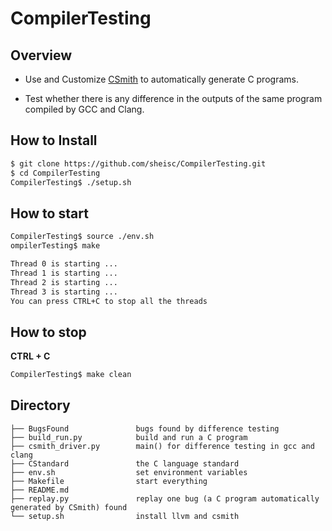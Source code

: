 # CompilerTesting

## Overview

- Use and Customize [CSmith](https://github.com/csmith-project/csmith) to automatically generate C programs.

- Test whether there is any difference in the outputs of the same program compiled by GCC and Clang.

## How to Install

```sh
$ git clone https://github.com/sheisc/CompilerTesting.git
$ cd CompilerTesting
CompilerTesting$ ./setup.sh 

```
## How to start

```sh
CompilerTesting$ source ./env.sh
ompilerTesting$ make

Thread 0 is starting ...
Thread 1 is starting ...
Thread 2 is starting ...
Thread 3 is starting ...
You can press CTRL+C to stop all the threads

```

## How to stop 

**CTRL + C**

```sh
CompilerTesting$ make clean
```

## Directory

```
├── BugsFound               bugs found by difference testing
├── build_run.py            build and run a C program
├── csmith_driver.py        main() for difference testing in gcc and clang
├── CStandard               the C language standard
├── env.sh                  set environment variables
├── Makefile                start everything
├── README.md       
├── replay.py               replay one bug (a C program automatically generated by CSmith) found
└── setup.sh                install llvm and csmith
```